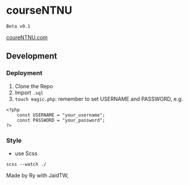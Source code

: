 # courseNTNU

`Beta v0.1`

[coureNTNU.com](courseNTNU.com)



## Development

### Deployment

1. Clone the Repo
2. Import `.sql`
3. `touch magic.php`: remember to set USERNAME and PASSWORD, e.g.
```
<?php
	const USERNAME = "your_username";
	const PASSWORD = "your_password";
?>
```

### Style
- use Scss
```
scss --watch ./
```

<!--
Licence
----
-->


Made by Ry with JaidTW,
